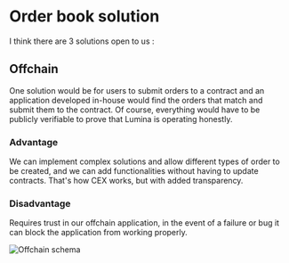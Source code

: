 # Order book solution

I think there are 3 solutions open to us :

## Offchain

One solution would be for users to submit orders to a contract and an application developed in-house would find the orders that match and submit them to the contract. Of course, everything would have to be publicly verifiable to prove that Lumina is operating honestly.

### Advantage

We can implement complex solutions and allow different types of order to be created, and we can add functionalities without having to update contracts.
That's how CEX works, but with added transparency.

### Disadvantage

Requires trust in our offchain application, in the event of a failure or bug it can block the application from working properly.

![Offchain schema](https://github.com/Lumina-DEX/lumina-permissioned/blob/feat/permissioned/packages/contracts/order-offchain.png?raw=true)

## 

